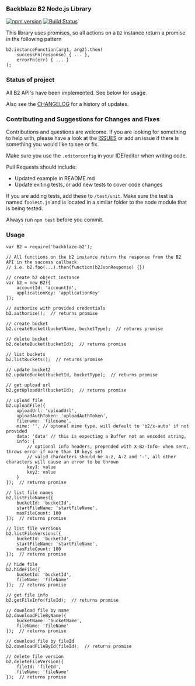 ### Backblaze B2 Node.js Library 
[![npm version](https://badge.fury.io/js/backblaze-b2.svg)](https://badge.fury.io/js/backblaze-b2) [![Build Status](https://travis-ci.org/yakovkhalinsky/backblaze-b2.svg?branch=master)](https://travis-ci.org/yakovkhalinsky/backblaze-b2)

This library uses promises, so all actions on a `B2` instance return a promise in the following pattern
 
    b2.instanceFunction(arg1, arg2).then(
        successFn(response) { ... },
        errorFn(err) { ... } 
    );


### Status of project

All B2 API's have been implemented. See below for usage.

Also see the [CHANGELOG](https://github.com/yakovkhalinsky/backblaze-b2/blob/master/CHANGELOG.md) for a history of updates.


### Contributing and Suggestions for Changes and Fixes

Contributions and questions are welcome. If you are looking for something to help with, please have a look at the 
[ISSUES](https://github.com/yakovkhalinsky/backblaze-b2/issues) or add an issue if there is something you would like to see or fix.

Make sure you use the `.editorconfig` in your IDE/editor when writing code.

Pull Requests should include:

*   Updated example in README.md
*   Update exiting tests, or add new tests to cover code changes
 
If you are adding tests, add these to `/test/unit`. Make sure the test is named `fooTest.js` and 
is located in a similar folder to the node module that is being tested.

Always run `npm test` before you commit.


### Usage

    var B2 = require('backblaze-b2');
    
    // All functions on the b2 instance return the response from the B2 API in the success callback
    // i.e. b2.foo(...).then(function(b2JsonResponse) {})
    
    // create b2 object instance
    var b2 = new B2({
        accountId: 'accountId',
        applicationKey: 'applicationKey'
    });
    
    // authorize with provided credentials
    b2.authorize();  // returns promise
    
    // create bucket
    b2.createBucket(bucketName, bucketType);  // returns promise
    
    // delete bucket
    b2.deleteBucket(bucketId);  // returns promise
    
    // list buckets
    b2.listBuckets();  // returns promise
    
    // update bucket2
    b2.updateBucket(bucketId, bucketType);  // returns promise
    
    // get upload url
    b2.getUploadUrl(bucketId);  // returns promise
    
    // upload file
    b2.uploadFile({
        uploadUrl: 'uploadUrl',
        uploadAuthToken: 'uploadAuthToken',
        filename: 'filename',
        mime: '', // optonal mime type, will default to 'b2/x-auto' if not provided
        data: 'data' // this is expecting a Buffer not an encoded string,
        info: { 
            // optional info headers, prepended with X-Bz-Info- when sent, throws error if more than 10 keys set
            // valid characters should be a-z, A-Z and '-', all other characters will cause an error to be thrown
            key1: value
            key2: value
        }
    });  // returns promise
        
    // list file names
    b2.listFileNames({
        bucketId: 'bucketId',
        startFileName: 'startFileName',
        maxFileCount: 100
    });  // returns promise
            
    // list file versions
    b2.listFileVersions({
        bucketId: 'bucketId',
        startFileName: 'startFileName',
        maxFileCount: 100
    });  // returns promise
            
    // hide file
    b2.hideFile({
        bucketId: 'bucketId',
        fileName: 'fileName'
    });  // returns promise
                
    // get file info
    b2.getFileInfo(fileId);  // returns promise

    // download file by name
    b2.downloadFileByName({
        bucketName: 'bucketName',
        fileName: 'fileName'
    });  // returns promise
                
    // download file by fileId
    b2.downloadFileById(fileId);  // returns promise
    
    // delete file version
    b2.deleteFileVersion({
        fileId: 'fileId',
        fileName: 'fileName'
    });  // returns promise
    
